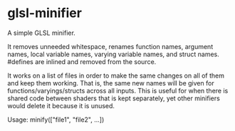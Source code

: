 glsl-minifier
==================

A simple GLSL minifier.

It removes unneeded whitespace, renames function names, argument names, local variable names, varying variable names, and struct names.
#defines are inlined and removed from the source.

It works on a list of files in order to make the same changes on all of them and keep them working.
That is, the same new names will be given for functions/varyings/structs across all inputs.
This is useful for when there is shared code between shaders that is kept separately, yet other minifiers would delete it because it is unused.

Usage:
  minify(["file1", "file2", ...])